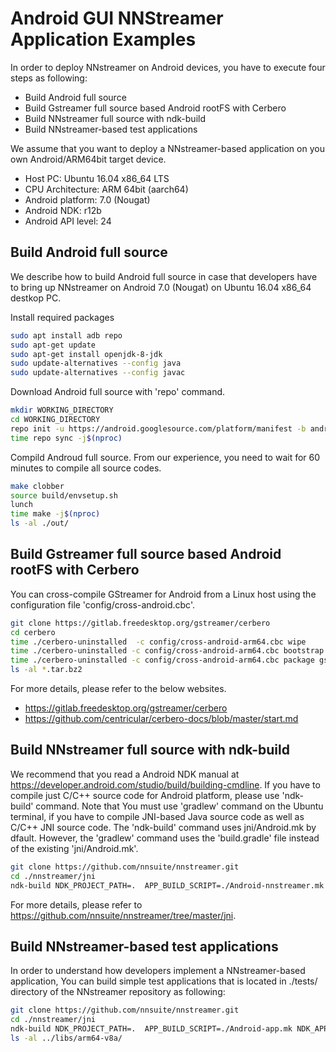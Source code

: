 # Android GUI NNStreamer Application Examples

In order to deploy NNstreamer on Android devices, you have to execute four steps as following:
 * Build Android full source
 * Build Gstreamer full source based Android rootFS with Cerbero
 * Build NNstreamer full source with ndk-build
 * Build NNstreamer-based test applications

We assume that you want to deploy a NNstreamer-based application on you own Android/ARM64bit target device.
 * Host PC: Ubuntu 16.04 x86_64 LTS
 * CPU Architecture: ARM 64bit (aarch64)
 * Android platform: 7.0 (Nougat)
 * Android NDK: r12b
 * Android API level: 24

## Build Android full source
We describe how to build Android full source in case that developers have to bring up NNstreamer
on Android 7.0 (Nougat) on Ubuntu 16.04 x86_64 destkop PC.

Install required packages
```bash
sudo apt install adb repo
sudo apt-get update
sudo apt-get install openjdk-8-jdk
sudo update-alternatives --config java
sudo update-alternatives --config javac
```

Download Android full source with 'repo' command.
```bash
mkdir WORKING_DIRECTORY
cd WORKING_DIRECTORY
repo init -u https://android.googlesource.com/platform/manifest -b android-7.0.0_r35   
time repo sync -j$(nproc)

```

Compild Androud full source. From our experience, you need to wait for 60 minutes to compile all source codes.
```bash
make clobber
source build/envsetup.sh
lunch
time make -j$(nproc)
ls -al ./out/
```


## Build Gstreamer full source based Android rootFS with Cerbero
You can cross-compile GStreamer for Android from a Linux host using the configuration file 'config/cross-android.cbc'.
```bash
git clone https://gitlab.freedesktop.org/gstreamer/cerbero
cd cerbero
time ./cerbero-uninstalled  -c config/cross-android-arm64.cbc wipe
time ./cerbero-uninstalled -c config/cross-android-arm64.cbc bootstrap
time ./cerbero-uninstalled -c config/cross-android-arm64.cbc package gstreamer-1.0
ls -al *.tar.bz2
```

For more details, please refer to the below websites.
 * https://gitlab.freedesktop.org/gstreamer/cerbero
 * https://github.com/centricular/cerbero-docs/blob/master/start.md


## Build NNstreamer full source with ndk-build
We recommend that you read a Android NDK manual at https://developer.android.com/studio/build/building-cmdline.
If you have to compile just C/C++ source code for Android platform, please use 'ndk-build' command.
Note that You must use 'gradlew' command on the Ubuntu terminal, if you have to compile JNI-based Java source code
as well as C/C++ JNI source code.  The 'ndk-build' command uses jni/Android.mk by dfault.
However, the 'gradlew' command uses the 'build.gradle' file instead of the existing 'jni/Android.mk'.

```bash
git clone https://github.com/nnsuite/nnstreamer.git
cd ./nnstreamer/jni
ndk-build NDK_PROJECT_PATH=.  APP_BUILD_SCRIPT=./Android-nnstreamer.mk NDK_APPLICATION_MK=./Application.mk -j$(nproc)
```
For more details, please refer to https://github.com/nnsuite/nnstreamer/tree/master/jni.


## Build NNstreamer-based test applications
In order to understand how developers implement a NNstreamer-based application,
You can build simple test applications that is located in ./tests/ directory of the NNstreamer repository as following:

```bash
git clone https://github.com/nnsuite/nnstreamer.git
cd ./nnstreamer/jni
ndk-build NDK_PROJECT_PATH=.  APP_BUILD_SCRIPT=./Android-app.mk NDK_APPLICATION_MK=./Application.mk -j$(nproc)
ls -al ../libs/arm64-v8a/

```
